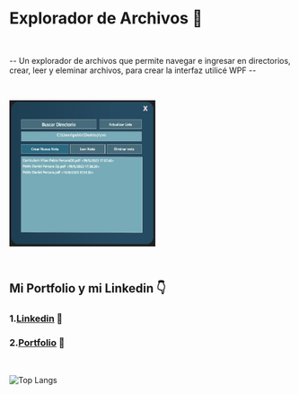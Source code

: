 ﻿<h1>Explorador de Archivos 📂</h1>

</br>

-- Un explorador de archivos que permite navegar e ingresar en directorios, crear, leer y eleminar archivos, para crear la interfaz utilicé WPF --

  
  
</br>

<img src="https://github.com/PerPab/ExploradorArchivos/blob/master/foto1.jpg" height="260" width="260" align="center"></img>



</br>

  

## Mi Portfolio y mi Linkedin 👇
### 1.[Linkedin](https://www.linkedin.com/in/pablo-percara/) 👦 </br>
### 2.[Portfolio](https://portfolio-pablo-percara.vercel.app/) 📖
</br>


![Top Langs](https://github-readme-stats.vercel.app/api/top-langs/?username=PerPab&layout=compact)
</br>
